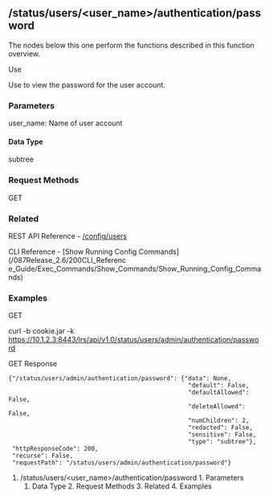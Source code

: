 ## /status/users/<user_name>/authentication/password

The nodes below this one perform the functions described in this function
overview.

Use

Use to view the password for the user account.

### Parameters

user_name: Name of user account

#### Data Type

subtree

### Request Methods

GET

### Related

REST API Reference -
[/config/users](/087Release_2.6/250REST_API_Reference_Guide/config/users)

CLI Reference - [Show Running Config Commands](/087Release_2.6/200CLI_Referenc
e_Guide/Exec_Commands/Show_Commands/Show_Running_Config_Commands)

### Examples

GET

curl -b cookie.jar -k
https://10.1.2.3:8443/lrs/api/v1.0/status/users/admin/authentication/password

GET Response

    
    
    {"/status/users/admin/authentication/password": {"data": None,
                                                      "default": False,
                                                      "defaultAllowed": False,
                                                      "deleteAllowed": False,
                                                      "numChildren": 2,
                                                      "redacted": False,
                                                      "sensitive": False,
                                                      "type": "subtree"},
     "httpResponseCode": 200,
     "recurse": False,
     "requestPath": "/status/users/admin/authentication/password"}
    

  1. /status/users/<user_name>/authentication/password
    1. Parameters
      1. Data Type
    2. Request Methods
    3. Related
    4. Examples

